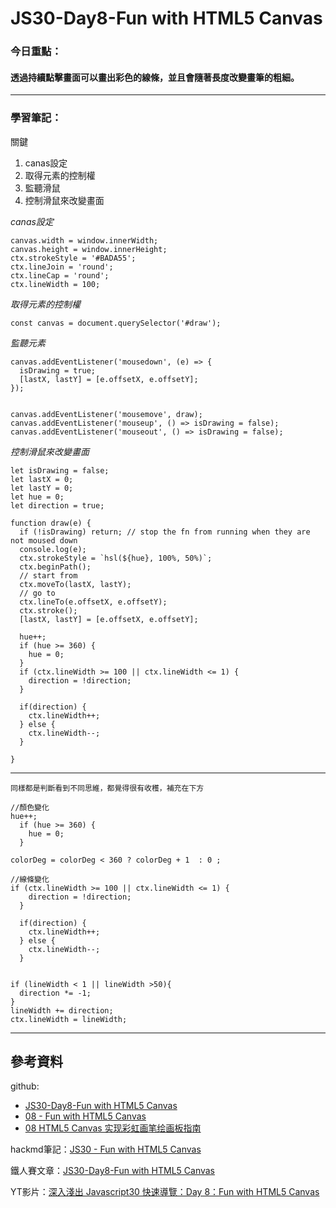 ﻿# JS30-Day8-Fun with HTML5 Canvas

### 今日重點：
#### 透過持續點擊畫面可以畫出彩色的線條，並且會隨著長度改變畫筆的粗細。

--- 

### 學習筆記：

關鍵
1. canas設定
2. 取得元素的控制權
3. 監聽滑鼠
4. 控制滑鼠來改變畫面

*canas設定*
```
canvas.width = window.innerWidth;
canvas.height = window.innerHeight;
ctx.strokeStyle = '#BADA55';
ctx.lineJoin = 'round';
ctx.lineCap = 'round';
ctx.lineWidth = 100;
```

*取得元素的控制權*
``` 
const canvas = document.querySelector('#draw');
```


*監聽元素*
```
canvas.addEventListener('mousedown', (e) => {
  isDrawing = true;
  [lastX, lastY] = [e.offsetX, e.offsetY];
});


canvas.addEventListener('mousemove', draw);
canvas.addEventListener('mouseup', () => isDrawing = false);
canvas.addEventListener('mouseout', () => isDrawing = false);
```

*控制滑鼠來改變畫面*
```
let isDrawing = false;
let lastX = 0;
let lastY = 0;
let hue = 0;
let direction = true;

function draw(e) {
  if (!isDrawing) return; // stop the fn from running when they are not moused down
  console.log(e);
  ctx.strokeStyle = `hsl(${hue}, 100%, 50%)`;
  ctx.beginPath();
  // start from
  ctx.moveTo(lastX, lastY);
  // go to
  ctx.lineTo(e.offsetX, e.offsetY);
  ctx.stroke();
  [lastX, lastY] = [e.offsetX, e.offsetY];

  hue++;
  if (hue >= 360) {
    hue = 0;
  }
  if (ctx.lineWidth >= 100 || ctx.lineWidth <= 1) {
    direction = !direction;
  }

  if(direction) {
    ctx.lineWidth++;
  } else {
    ctx.lineWidth--;
  }

}
```
---

`同樣都是判斷看到不同思維，都覺得很有收穫，補充在下方`
```
//顏色變化
hue++;
  if (hue >= 360) {
    hue = 0;
  }

colorDeg = colorDeg < 360 ? colorDeg + 1  : 0 ;

//線條變化
if (ctx.lineWidth >= 100 || ctx.lineWidth <= 1) {
    direction = !direction;
  }

  if(direction) {
    ctx.lineWidth++;
  } else {
    ctx.lineWidth--;
  }


if (lineWidth < 1 || lineWidth >50){
  direction *= -1;
}
lineWidth += direction;
ctx.lineWidth = lineWidth;
```
--- 

## 參考資料
github:
- [JS30-Day8-Fun with HTML5 Canvas](https://github.com/a90100/JavaScript30/tree/master/08%20-%20Fun%20with%20HTML5%20Canvas)
- [08 - Fun with HTML5 Canvas](https://github.com/guahsu/JavaScript30/tree/master/08_Fun-with-HTML5-Canvas)
- [08 HTML5 Canvas 实现彩虹画笔绘画板指南](https://github.com/soyaine/JavaScript30/tree/master/08%20-%20Fun%20with%20HTML5%20Canvas)

hackmd筆記：[JS30 - Fun with HTML5 Canvas](https://hackmd.io/@six/r1iTUTraO#/)

鐵人賽文章：[JS30-Day8-Fun with HTML5 Canvas](https://ithelp.ithome.com.tw/articles/10193989)

YT影片：[深入淺出 Javascript30 快速導覽：Day 8：Fun with HTML5 Canvas](https://www.youtube.com/watch?v=3862i0RdKLU&list=PLEfh-m_KG4dYbxVoYDyT_fmXZHnuKg2Fq&index=8&ab_channel=Alex%E5%AE%85%E5%B9%B9%E5%98%9B)



